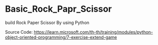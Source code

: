 # Basic_Rock_Papr_Scissor
build Rock Paper Scissor By using Python 

Source Code: https://learn.microsoft.com/th-th/training/modules/python-object-oriented-programming/7-exercise-extend-game
